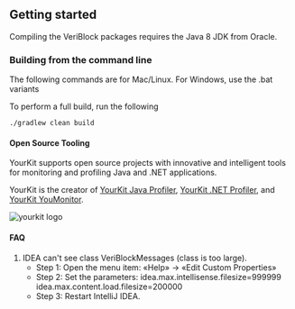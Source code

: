 ## Getting started

Compiling the VeriBlock packages requires the Java 8 JDK from Oracle.

### Building from the command line

The following commands are for Mac/Linux. For Windows, use the .bat variants

To perform a full build, run the following

    ./gradlew clean build
    

#### Open Source Tooling

YourKit supports open source projects with innovative and intelligent tools for monitoring and profiling Java and .NET applications.

YourKit is the creator of [YourKit Java Profiler](https://www.yourkit.com/java/profiler/),
[YourKit .NET Profiler](https://www.yourkit.com/.net/profiler/),
and [YourKit YouMonitor](https://www.yourkit.com/youmonitor/).

![yourkit logo](https://www.yourkit.com/images/yklogo.png)

#### FAQ

1. IDEA can't see class VeriBlockMessages (class is too large). 
    * Step 1: Open the menu item: «Help» → «Edit Custom Properties» 
    * Step 2: Set the parameters: 
        idea.max.intellisense.filesize=999999
        idea.max.content.load.filesize=200000
    * Step 3: Restart IntelliJ IDEA.

